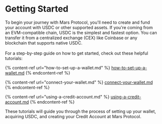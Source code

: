 # Getting Started

To begin your journey with Mars Protocol, you'll need to create and fund your account with USDC or other supported assets. If you're coming from an EVM-compatible chain, USDC is the simplest and fastest option. You can transfer it from a centralized exchange (CEX) like Coinbase or any blockchain that supports native USDC.\
\
For a step-by-step guide on how to get started, check out these helpful tutorials:

{% content-ref url="how-to-set-up-a-wallet.md" %}
[how-to-set-up-a-wallet.md](how-to-set-up-a-wallet.md)
{% endcontent-ref %}

{% content-ref url="connect-your-wallet.md" %}
[connect-your-wallet.md](connect-your-wallet.md)
{% endcontent-ref %}

{% content-ref url="using-a-credit-account.md" %}
[using-a-credit-account.md](using-a-credit-account.md)
{% endcontent-ref %}

These tutorials will guide you through the process of setting up your wallet, acquiring USDC, and creating your Credit Account at Mars Protocol.
